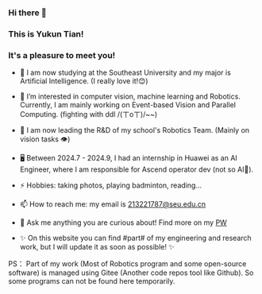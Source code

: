 ### Hi there 👋
### This is Yukun Tian!
### It's a pleasure to meet you!

- 👯 I am now studying at the Southeast University and my major is Artificial Intelligence. (I really love it!😊)  
- 🔭 I’m interested in computer vision, machine learning and Robotics. Currently, I am mainly working on Event-based Vision and Parallel Computing. (fighting with ddl /(ㄒoㄒ)/~~)  
- 🌱 I am now leading the R&D of my school's Robotics Team. (Mainly on vision tasks 👁)
- 🖥️ Between 2024.7 - 2024.9, I had an internship in Huawei as an AI Engineer, where I am responsible for Ascend operator dev (not so AI🤔).
- ⚡ Hobbies: taking photos, playing badminton, reading...  
- 📫 How to reach me: my email is 213221787@seu.edu.cn  
- 💬 Ask me anything you are curious about! Find more on my [PW](https://ttiannaitt.github.io/)

-  ✨ On this website you can find #part# of my engineering and research work, but I will update it as soon as possible! ✨

PS： Part of my work (Most of Robotics program and some open-source software) is managed using Gitee (Another code repos tool like Github). So some programs can not be found here temporarily.

<!--
**TTiannaiTT/TTiannaiTT** is a ✨ _special_ ✨ repository because its `README.md` (this file) appears on your GitHub profile.

Here are some ideas to get you started:

- 🔭 I’m currently working on ...
- 🌱 I’m currently learning ...
- 👯 I’m looking to collaborate on ...
- 🤔 I’m looking for help with ...
- 💬 Ask me about ...
- 📫 How to reach me: ...
- 😄 Pronouns: ...
- ⚡ Fun fact: ...
-->
